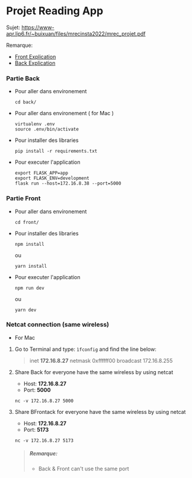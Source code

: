 # Projet Reading App

Sujet: https://www-apr.lip6.fr/~buixuan/files/mrecinsta2022/mrec_projet.pdf

Remarque:

- [Front Explication](front/README.md)
- [Back Explication](back/README.md)

### Partie Back

- Pour aller dans environement

  ```
  cd back/
  ```

- Pour aller dans environement ( for Mac )

  ```
  virtualenv .env
  source .env/bin/activate
  ```

- Pour installer des libraries

  ```
  pip install -r requirements.txt
  ```

- Pour executer l'application

  ```
  export FLASK_APP=app
  export FLASK_ENV=development
  flask run --host=172.16.8.38 --port=5000
  ```

### Partie Front

- Pour aller dans environement

  ```
  cd front/
  ```

- Pour installer des libraries

  ```
  npm install
  ```

  ou

  ```
  yarn install
  ```

- Pour executer l'application

  ```
  npm run dev
  ```

  ou

  ```
  yarn dev
  ```

<!-- ##### Ne concerne pas

Installing env Python
`virtualenv .env` -->

### Netcat connection (same wireless)

- For Mac

1. Go to Terminal and type: `ìfconfig` and find the line below:

   > inet **172.16.8.27** netmask 0xffffff00 broadcast 172.16.8.255

2. Share Back for everyone have the same wireless by using netcat

   - Host: **172.16.8.27**
   - Port: **5000**

   ```
   nc -v 172.16.8.27 5000
   ```

3. Share BFrontack for everyone have the same wireless by using netcat

   - Host: **172.16.8.27**
   - Port: **5173**

   ```
   nc -v 172.16.8.27 5173
   ```

   > ##### Remarque:
   >
   > - Back & Front can't use the same port
